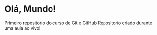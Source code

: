 # Olá, Mundo!

Primeiro repositorio do curso de Git e GitHub
Repositorio criado durante uma aula ao vivo!
